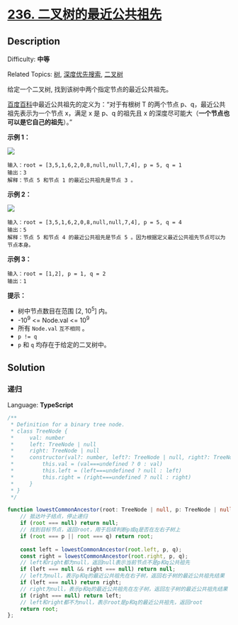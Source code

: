 # [236\. 二叉树的最近公共祖先](https://leetcode.cn/problems/lowest-common-ancestor-of-a-binary-tree/)

## Description

Difficulty: **中等**  

Related Topics: [树](https://leetcode.cn/tag/tree/), [深度优先搜索](https://leetcode.cn/tag/depth-first-search/), [二叉树](https://leetcode.cn/tag/binary-tree/)

给定一个二叉树, 找到该树中两个指定节点的最近公共祖先。

[百度百科](https://baike.baidu.com/item/%E6%9C%80%E8%BF%91%E5%85%AC%E5%85%B1%E7%A5%96%E5%85%88/8918834?fr=aladdin)中最近公共祖先的定义为：“对于有根树 T 的两个节点 p、q，最近公共祖先表示为一个节点 x，满足 x 是 p、q 的祖先且 x 的深度尽可能大（**一个节点也可以是它自己的祖先**）。”

**示例 1：**

![](https://assets.leetcode.com/uploads/2018/12/14/binarytree.png)

```
输入：root = [3,5,1,6,2,0,8,null,null,7,4], p = 5, q = 1
输出：3
解释：节点 5 和节点 1 的最近公共祖先是节点 3 。
```

**示例 2：**

![](https://assets.leetcode.com/uploads/2018/12/14/binarytree.png)

```
输入：root = [3,5,1,6,2,0,8,null,null,7,4], p = 5, q = 4
输出：5
解释：节点 5 和节点 4 的最近公共祖先是节点 5 。因为根据定义最近公共祖先节点可以为节点本身。
```

**示例 3：**

```
输入：root = [1,2], p = 1, q = 2
输出：1
```

**提示：**

* 树中节点数目在范围 [2, 10<sup>5</sup>] 内。
* -10<sup>9</sup> <= Node.val <= 10<sup>9</sup>
* 所有 `Node.val` `互不相同` 。
* `p != q`
* `p` 和 `q` 均存在于给定的二叉树中。

## Solution

### 递归

Language: **TypeScript**

```typescript
/**
 * Definition for a binary tree node.
 * class TreeNode {
 *     val: number
 *     left: TreeNode | null
 *     right: TreeNode | null
 *     constructor(val?: number, left?: TreeNode | null, right?: TreeNode | null) {
 *         this.val = (val===undefined ? 0 : val)
 *         this.left = (left===undefined ? null : left)
 *         this.right = (right===undefined ? null : right)
 *     }
 * }
 */

function lowestCommonAncestor(root: TreeNode | null, p: TreeNode | null, q: TreeNode | null): TreeNode | null {
    // 抵达叶子结点，停止递归
    if (root === null) return null;
    // 找到目标节点，返回root，用于后续判断p或q是否在左右子树上
    if (root === p || root === q) return root;
    
    const left = lowestCommonAncestor(root.left, p, q);
    const right = lowestCommonAncestor(root.right, p, q);
    // left和right都为null，返回null表示当前节点不是p和q公共祖先
    if (left === null && right === null) return null;
    // left为null，表示p和q的最近公共祖先在右子树，返回右子树的最近公共祖先结果
    if (left === null) return right;
    // right为null，表示p和q的最近公共祖先在左子树，返回左子树的最近公共祖先结果
    if (right === null) return left;
    // left和right都不为null，表示root是p和q的最近公共祖先，返回root
    return root;
};
```
